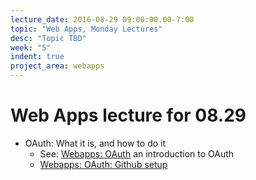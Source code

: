 ```yaml
---
lecture_date: 2016-08-29 09:00:00.00-7:00
topic: "Web Apps, Monday Lectures"
desc: "Topic TBD"
week: "5"
indent: true
project_area: webapps
---
```


# Web Apps lecture for 08.29

* OAuth: What it is, and how to do it
    * See: [Webapps: OAuth](/webapps/oauth/) an introduction to OAuth
    * [Webapps: OAuth: Github setup](/webapps/oauth_github/)
